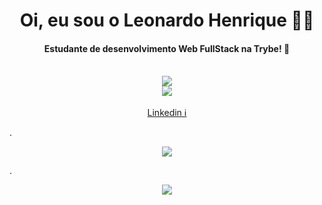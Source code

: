 
# <div align="center">Oi, eu sou o Leonardo Henrique 🙋‍♂️</div>
#### <div align="center">Estudante de desenvolvimento Web FullStack na Trybe! 💚</div>
<br/>

<div align="center"><img src="https://github-readme-stats.vercel.app/api?username=leonardohenriquedev&show_icons=true&theme=vue-dark&hide=stars,issues&locale=pt-br"></div>
<div align="center"><img src="https://github-readme-stats.vercel.app/api/top-langs/?username=leonardohenriquedev&layout=compact&theme=vue-dark"></div>
<br/>


<div align="center"><a href="https://www.linkedin.com/in/leonardohenriquemachado/" rel="meu linkedin">Linkedin ℹ️</a></div>

.<div align="center"> ![](https://komarev.com/ghpvc/?username=your-github-leonardohenriquedev&color=green)</div>

.<div align="center"> [<img src="https://img.shields.io/badge/LinkedIn-0077B5?style=for-the-badge&logo=linkedin&logoColor=white">](https://www.linkedin.com/in/leonardohenriquemachado/)</div>



